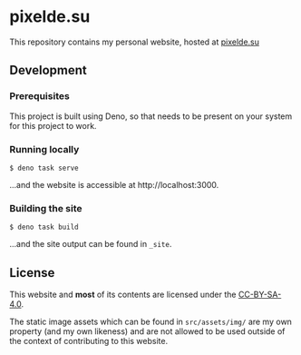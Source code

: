 # pixelde.su

This repository contains my personal website, hosted at
[pixelde.su](https://pixelde.su)

## Development

### Prerequisites

This project is built using Deno, so that needs to be present on your system for
this project to work.

### Running locally

```shell
$ deno task serve
```

...and the website is accessible at http://localhost:3000.

### Building the site

```shell
$ deno task build
```

...and the site output can be found in `_site`.

## License

This website and **most** of its contents are licensed under the
[CC-BY-SA-4.0](./LICENSE).

The static image assets which can be found in `src/assets/img/` are my own
property (and my own likeness) and are not allowed to be used outside of the
context of contributing to this website.
